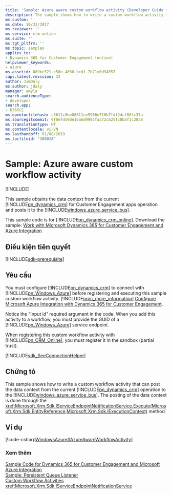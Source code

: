 ```yaml
---
title: 'Sample: Azure aware custom workflow activity (Developer Guide for Dynamics 365 for Customer Engagement) | MicrosoftDocs'
description: The sample shows how to write a custom workflow activity that can post the data context from the current Dynamics 365 for Customer Engagement operation to the Azure Service Bus
ms.custom: ''
ms.date: 10/31/2017
ms.reviewer: ''
ms.service: crm-online
ms.suite: ''
ms.tgt_pltfrm: ''
ms.topic: samples
applies_to:
- Dynamics 365 for Customer Engagement (online)
helpviewer_keywords:
- azure
ms.assetid: 089bc521-c50e-4030-bcd1-7b71e0d34557
caps.latest.revision: 32
author: JimDaly
ms.author: jdaly
manager: amyla
search.audienceType:
- developer
search.app:
- D365CE
ms.openlocfilehash: c8611c0be08611ce5986e710b7fdf24cf68fc37a
ms.sourcegitcommit: 9f0efd59de16a6d9902fa372cb25fc0baf1c2838
ms.translationtype: HT
ms.contentlocale: vi-VN
ms.lasthandoff: 01/08/2019
ms.locfileid: "386018"
---
```

# <a name="sample-azure-aware-custom-workflow-activity"></a>Sample: Azure aware custom workflow activity

[!INCLUDE[](../includes/cc_applies_to_update_9_0_0.md)]

This sample obtains the data context from the current [!INCLUDE[pn_dynamics_crm](../includes/pn-dynamics-crm.md)] for Customer Engagement apps operation and posts it to the [!INCLUDE[windows_azure_service_bus](../includes/windows-azure-service-bus.md)].  
  
 This sample code is for [!INCLUDE[pn_dynamics_crm_online](../includes/pn-dynamics-crm-online.md)]. Download the sample: [Work with Microsoft Dynamics 365 for Customer Engagement and Azure Integration](https://code.msdn.microsoft.com/Sample-Dynamics-365-and-6a95df2a)  

## <a name="prerequisites"></a>Điều kiện tiên quyết
[!INCLUDE[sdk-prerequisite](../includes/sdk-prerequisite.md)]
  
## <a name="requirements"></a>Yêu cầu  
 You must configure [!INCLUDE[pn_dynamics_crm](../includes/pn-dynamics-crm.md)] to connect with [!INCLUDE[pn_Windows_Azure](../includes/pn-windows-azure.md)] before registering and executing this sample custom workflow activity. [!INCLUDE[proc_more_information](../includes/proc-more-information.md)] [Configure Microsoft Azure Integration with Dynamics 365 for Customer Engagement](configure-azure-integration.md).  
  
 Notice the “Input id” required argument in the code. When you add this activity to a workflow, you must provide the GUID of a [!INCLUDE[pn_Windows_Azure](../includes/pn-windows-azure.md)] service endpoint.
  
 When registering this custom workflow activity with [!INCLUDE[pn_CRM_Online](../includes/pn-crm-online.md)], you must register it in the sandbox (partial trust).  
  
[!INCLUDE[sdk_SeeConnectionHelper](../includes/sdk-seeconnectionhelper.md)]
  
## <a name="demonstrates"></a>Chứng tỏ  
 This sample shows how to write a custom workflow activity that can post the data context from the current [!INCLUDE[pn_dynamics_crm](../includes/pn-dynamics-crm.md)] operation to the [!INCLUDE[windows_azure_service_bus](../includes/windows-azure-service-bus.md)]. The posting of the data context is done through the <xref:Microsoft.Xrm.Sdk.IServiceEndpointNotificationService.Execute(Microsoft.Xrm.Sdk.EntityReference,Microsoft.Xrm.Sdk.IExecutionContext)> method.  
  
## <a name="example"></a>Ví dụ  
 [!code-csharp[WindowsAzure#AzureAwareWorkflowActivity](../snippets/csharp/CRMV8/windowsazure/cs/azureawareworkflowactivity.cs#azureawareworkflowactivity)]  
  
### <a name="see-also"></a>Xem thêm  
 [Sample Code for Dynamics 365 for Customer Engagement and Microsoft Azure Integration](sample-code-azure-integration.md)   
 [Sample: Persistent Queue Listener](sample-persistent-queue-listener.md)   
 [Custom Workflow Activities](custom-workflow-activities-workflow-assemblies.md)   
 <xref:Microsoft.Xrm.Sdk.IServiceEndpointNotificationService>
